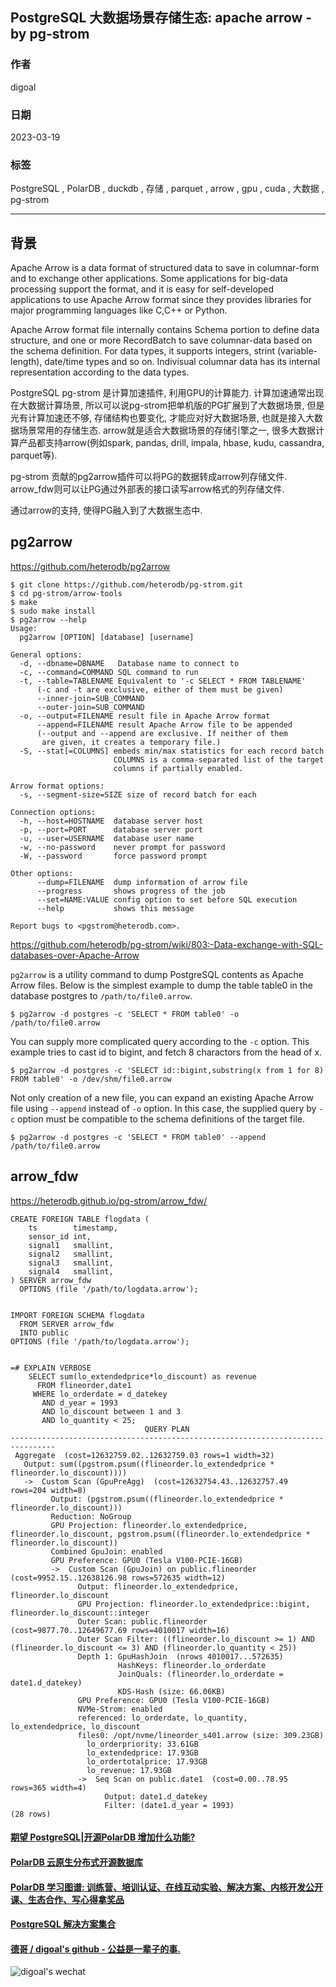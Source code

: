 ## PostgreSQL 大数据场景存储生态: apache arrow - by pg-strom               
                                                                                    
### 作者                                                              
digoal                                                              
                                                              
### 日期                                                              
2023-03-19                                                          
                                                              
### 标签                                                              
PostgreSQL , PolarDB , duckdb , 存储 , parquet , arrow , gpu , cuda , 大数据 , pg-strom                                
                                                              
----                                                              
                                                              
## 背景     
Apache Arrow is a data format of structured data to save in columnar-form and to exchange other applications. Some applications for big-data processing support the format, and it is easy for self-developed applications to use Apache Arrow format since they provides libraries for major programming languages like C,C++ or Python.  
  
Apache Arrow format file internally contains Schema portion to define data structure, and one or more RecordBatch to save columnar-data based on the schema definition. For data types, it supports integers, strint (variable-length), date/time types and so on. Indivisual columnar data has its internal representation according to the data types.  
  
PostgreSQL pg-strom 是计算加速插件, 利用GPU的计算能力. 计算加速通常出现在大数据计算场景, 所以可以说pg-strom把单机版的PG扩展到了大数据场景, 但是光有计算加速还不够, 存储结构也要变化, 才能应对好大数据场景, 也就是接入大数据场景常用的存储生态. arrow就是适合大数据场景的存储引擎之一, 很多大数据计算产品都支持arrow(例如spark, pandas, drill, impala, hbase, kudu, cassandra, parquet等).   
  
pg-strom 贡献的pg2arrow插件可以将PG的数据转成arrow列存储文件. arrow_fdw则可以让PG通过外部表的接口读写arrow格式的列存储文件.   
  
通过arrow的支持, 使得PG融入到了大数据生态中.    
  
## pg2arrow  
https://github.com/heterodb/pg2arrow  
  
```  
$ git clone https://github.com/heterodb/pg-strom.git  
$ cd pg-strom/arrow-tools  
$ make  
$ sudo make install  
$ pg2arrow --help  
Usage:  
  pg2arrow [OPTION] [database] [username]  
  
General options:  
  -d, --dbname=DBNAME   Database name to connect to  
  -c, --command=COMMAND SQL command to run  
  -t, --table=TABLENAME Equivalent to '-c SELECT * FROM TABLENAME'  
      (-c and -t are exclusive, either of them must be given)  
      --inner-join=SUB_COMMAND  
      --outer-join=SUB_COMMAND  
  -o, --output=FILENAME result file in Apache Arrow format  
      --append=FILENAME result Apache Arrow file to be appended  
      (--output and --append are exclusive. If neither of them  
       are given, it creates a temporary file.)  
  -S, --stat[=COLUMNS] embeds min/max statistics for each record batch  
                       COLUMNS is a comma-separated list of the target  
                       columns if partially enabled.  
  
Arrow format options:  
  -s, --segment-size=SIZE size of record batch for each  
  
Connection options:  
  -h, --host=HOSTNAME  database server host  
  -p, --port=PORT      database server port  
  -u, --user=USERNAME  database user name  
  -w, --no-password    never prompt for password  
  -W, --password       force password prompt  
  
Other options:  
      --dump=FILENAME  dump information of arrow file  
      --progress       shows progress of the job  
      --set=NAME:VALUE config option to set before SQL execution  
      --help           shows this message  
  
Report bugs to <pgstrom@heterodb.com>.  
```  
  
https://github.com/heterodb/pg-strom/wiki/803:-Data-exchange-with-SQL-databases-over-Apache-Arrow  
  
`pg2arrow` is a utility command to dump PostgreSQL contents as Apache Arrow files. Below is the simplest example to dump the table table0 in the database postgres to `/path/to/file0.arrow`.  
  
```  
$ pg2arrow -d postgres -c 'SELECT * FROM table0' -o /path/to/file0.arrow  
```  
  
You can supply more complicated query according to the `-c` option. This example tries to cast id to bigint, and fetch 8 charactors from the head of x.  
  
```  
$ pg2arrow -d postgres -c 'SELECT id::bigint,substring(x from 1 for 8) FROM table0' -o /dev/shm/file0.arrow  
```  
  
Not only creation of a new file, you can expand an existing Apache Arrow file using `--append` instead of `-o` option. In this case, the supplied query by `-c` option must be compatible to the schema definitions of the target file.  
  
```  
$ pg2arrow -d postgres -c 'SELECT * FROM table0' --append /path/to/file0.arrow  
```  
  
## arrow_fdw  
  
https://heterodb.github.io/pg-strom/arrow_fdw/  
  
```  
CREATE FOREIGN TABLE flogdata (  
    ts        timestamp,  
    sensor_id int,  
    signal1   smallint,  
    signal2   smallint,  
    signal3   smallint,  
    signal4   smallint,  
) SERVER arrow_fdw  
  OPTIONS (file '/path/to/logdata.arrow');  
  
  
IMPORT FOREIGN SCHEMA flogdata  
  FROM SERVER arrow_fdw  
  INTO public  
OPTIONS (file '/path/to/logdata.arrow');  
  
  
=# EXPLAIN VERBOSE  
    SELECT sum(lo_extendedprice*lo_discount) as revenue  
      FROM flineorder,date1  
     WHERE lo_orderdate = d_datekey  
       AND d_year = 1993  
       AND lo_discount between 1 and 3  
       AND lo_quantity < 25;  
                              QUERY PLAN  
--------------------------------------------------------------------------------  
 Aggregate  (cost=12632759.02..12632759.03 rows=1 width=32)  
   Output: sum((pgstrom.psum((flineorder.lo_extendedprice * flineorder.lo_discount))))  
   ->  Custom Scan (GpuPreAgg)  (cost=12632754.43..12632757.49 rows=204 width=8)  
         Output: (pgstrom.psum((flineorder.lo_extendedprice * flineorder.lo_discount)))  
         Reduction: NoGroup  
         GPU Projection: flineorder.lo_extendedprice, flineorder.lo_discount, pgstrom.psum((flineorder.lo_extendedprice * flineorder.lo_discount))  
         Combined GpuJoin: enabled  
         GPU Preference: GPU0 (Tesla V100-PCIE-16GB)  
         ->  Custom Scan (GpuJoin) on public.flineorder  (cost=9952.15..12638126.98 rows=572635 width=12)  
               Output: flineorder.lo_extendedprice, flineorder.lo_discount  
               GPU Projection: flineorder.lo_extendedprice::bigint, flineorder.lo_discount::integer  
               Outer Scan: public.flineorder  (cost=9877.70..12649677.69 rows=4010017 width=16)  
               Outer Scan Filter: ((flineorder.lo_discount >= 1) AND (flineorder.lo_discount <= 3) AND (flineorder.lo_quantity < 25))  
               Depth 1: GpuHashJoin  (nrows 4010017...572635)  
                        HashKeys: flineorder.lo_orderdate  
                        JoinQuals: (flineorder.lo_orderdate = date1.d_datekey)  
                        KDS-Hash (size: 66.06KB)  
               GPU Preference: GPU0 (Tesla V100-PCIE-16GB)  
               NVMe-Strom: enabled  
               referenced: lo_orderdate, lo_quantity, lo_extendedprice, lo_discount  
               files0: /opt/nvme/lineorder_s401.arrow (size: 309.23GB)  
                 lo_orderpriority: 33.61GB  
                 lo_extendedprice: 17.93GB  
                 lo_ordertotalprice: 17.93GB  
                 lo_revenue: 17.93GB  
               ->  Seq Scan on public.date1  (cost=0.00..78.95 rows=365 width=4)  
                     Output: date1.d_datekey  
                     Filter: (date1.d_year = 1993)  
(28 rows)  
```  
  
  
#### [期望 PostgreSQL|开源PolarDB 增加什么功能?](https://github.com/digoal/blog/issues/76 "269ac3d1c492e938c0191101c7238216")
  
  
#### [PolarDB 云原生分布式开源数据库](https://github.com/ApsaraDB "57258f76c37864c6e6d23383d05714ea")
  
  
#### [PolarDB 学习图谱: 训练营、培训认证、在线互动实验、解决方案、内核开发公开课、生态合作、写心得拿奖品](https://www.aliyun.com/database/openpolardb/activity "8642f60e04ed0c814bf9cb9677976bd4")
  
  
#### [PostgreSQL 解决方案集合](../201706/20170601_02.md "40cff096e9ed7122c512b35d8561d9c8")
  
  
#### [德哥 / digoal's github - 公益是一辈子的事.](https://github.com/digoal/blog/blob/master/README.md "22709685feb7cab07d30f30387f0a9ae")
  
  
![digoal's wechat](../pic/digoal_weixin.jpg "f7ad92eeba24523fd47a6e1a0e691b59")
  
